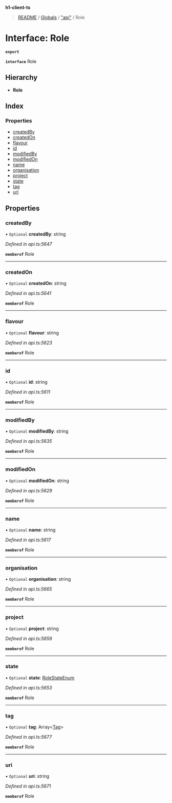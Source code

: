 **h1-client-ts**

> [README](../README.md) / [Globals](../globals.md) / ["api"](../modules/_api_.md) / Role

# Interface: Role

**`export`** 

**`interface`** Role

## Hierarchy

* **Role**

## Index

### Properties

* [createdBy](_api_.role.md#createdby)
* [createdOn](_api_.role.md#createdon)
* [flavour](_api_.role.md#flavour)
* [id](_api_.role.md#id)
* [modifiedBy](_api_.role.md#modifiedby)
* [modifiedOn](_api_.role.md#modifiedon)
* [name](_api_.role.md#name)
* [organisation](_api_.role.md#organisation)
* [project](_api_.role.md#project)
* [state](_api_.role.md#state)
* [tag](_api_.role.md#tag)
* [uri](_api_.role.md#uri)

## Properties

### createdBy

• `Optional` **createdBy**: string

*Defined in api.ts:5647*

**`memberof`** Role

___

### createdOn

• `Optional` **createdOn**: string

*Defined in api.ts:5641*

**`memberof`** Role

___

### flavour

• `Optional` **flavour**: string

*Defined in api.ts:5623*

**`memberof`** Role

___

### id

• `Optional` **id**: string

*Defined in api.ts:5611*

**`memberof`** Role

___

### modifiedBy

• `Optional` **modifiedBy**: string

*Defined in api.ts:5635*

**`memberof`** Role

___

### modifiedOn

• `Optional` **modifiedOn**: string

*Defined in api.ts:5629*

**`memberof`** Role

___

### name

• `Optional` **name**: string

*Defined in api.ts:5617*

**`memberof`** Role

___

### organisation

• `Optional` **organisation**: string

*Defined in api.ts:5665*

**`memberof`** Role

___

### project

• `Optional` **project**: string

*Defined in api.ts:5659*

**`memberof`** Role

___

### state

• `Optional` **state**: [RoleStateEnum](../enums/_api_.rolestateenum.md)

*Defined in api.ts:5653*

**`memberof`** Role

___

### tag

• `Optional` **tag**: Array\<[Tag](_api_.tag.md)>

*Defined in api.ts:5677*

**`memberof`** Role

___

### uri

• `Optional` **uri**: string

*Defined in api.ts:5671*

**`memberof`** Role
